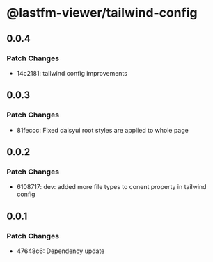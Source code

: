 # @lastfm-viewer/tailwind-config

## 0.0.4

### Patch Changes

- 14c2181: tailwind config improvements

## 0.0.3

### Patch Changes

- 81feccc: Fixed daisyui root styles are applied to whole page

## 0.0.2

### Patch Changes

- 6108717: dev: added more file types to conent property in tailwind config

## 0.0.1

### Patch Changes

- 47648c6: Dependency update
